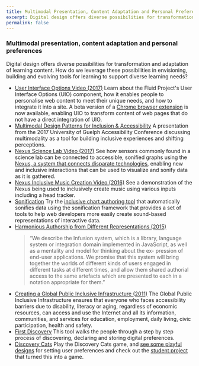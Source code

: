 ```yaml
---
title: Multimodal Presentation, Content Adaptation and Personal Preferences
excerpt: Digital design offers diverse possibilities for transformation and adaptation of learning content.
permalink: false
---
```


### Multimodal presentation, content adaptation and personal preferences

Digital design offers diverse possibilities for transformation and adaptation of learning content. How do we leverage
these possibilities in envisioning, building and evolving tools for learning to support diverse learning needs?

* [User Interface Options Video (2017)](https://www.youtube.com/watch?v=63DqNgxtsrA")
  Learn about the Fluid Project's User Interface Options (UIO) component, how it enables people to personalise web
  content to meet their unique needs, and how to integrate it into a site. A beta version of a
  [Chrome browser extension](https://chrome.google.com/webstore/detail/ui-options-plus-uio%2B/okenndailhmikjjfcnmolpaefecbpaek)
  is now available, enabling UIO to transform content of web pages that do not have a direct integration of UIO.
* [Multimodal Design Patterns for Inclusion &amp; Accessibility](http://www.alanharnum.ca/post/2017-06-01-multimodal-design-for-inclusion/)
  A presentation from the 2017 University of Guelph Accessibility Conference discussing multimodality as a tool for
  building inclusive experiences and shifting perceptions.
* [Nexus Science Lab Video (2017)](https://youtu.be/NNwc0VYRhUU)
  See how sensors commonly found in a science lab can be connected to accessible, sonified graphs using the
  [Nexus, a system that connects disparate technologies](https://wiki.gpii.net/w/Nexus_API), enabling new and inclusive
  interactions that can be used to visualize and sonify data as it is gathered.
* [Nexus Inclusive Music Creation Video (2016)](https://youtu.be/7R_pz2Fz4qE)
  See a demonstration of the Nexus being used to inclusively create music using various inputs including a head tracker.
* [Sonification](https://wiki.fluidproject.org/display/fluid/%28Floe%29+Sonification)
  Try the [inclusive chart authoring tool](https://build.fluidproject.org/chartAuthoring/demos/) that automatically
  sonifies data using the sonification framework that provides a set of tools to help web developers more easily create
  sound-based representations of interactive data.
* [Harmonious Authorship from Different Representations (2015)](http://www.ppig.org/library/paper/harmonious-authorship-different-representations)
  > “We describe the Infusion system, which is a library, language system or integration domain implemented in
    JavaScript, as well as a mentality and model for thinking about the ex- pression of end-user applications. We
    promise that this system will bring together the worlds of different kinds of users engaged in different tasks at
    different times, and allow them shared authorial access to the same artefacts which are presented to each in a
    notation appropriate for them.”
* [Creating a Global Public Inclusive Infrastructure (2011)](https://gpii.net/sites/gpii.net/files/uploads/attachments/node/44/2011_aegis-creating_a_global_public_inclusive_infrastructure-final.doc)
  The Global Public Inclusive Infrastructure ensures that everyone who faces accessibility barriers due to disability,
  literacy or aging, regardless of economic resources, can access and use the Internet and all its information,
  communities, and services for education, employment, daily living, civic participation, health and safety.
* [First Discovery](https://build.fluidproject.org/first-discovery/demos/)
  This tool walks the people through a step by step process of discovering, declaring and storing digital preferences.
* [Discovery Cats](https://build-discoverycat.fluidproject.org/demo/)
  Play the Discovery Cats game, and [see some playful designs](https://wiki.fluidproject.org/display/fluid/Discovery+Cats+-+First+Discovery)
  for setting user preferences and check out the [student project](https://github.com/fluid-lab/Discovery-Cat) that
  turned this into a game.
